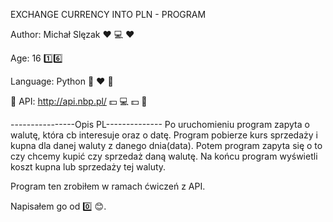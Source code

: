 EXCHANGE CURRENCY INTO PLN - PROGRAM

Author: Michał Slęzak :heart: :computer: :heart:

Age: 16 :one::six:

Language: Python :snake: :heart: :snake:

:bank:
API: http://api.nbp.pl/ :dollar: :computer: :dollar:
:bank:

----------------Opis PL--------------
Po uruchomieniu program zapyta o walutę, która cb interesuje oraz o datę. Program pobierze kurs sprzedaży i kupna dla danej waluty z danego dnia(data). Potem program zapyta się o to czy chcemy kupić czy sprzedaż daną walutę. Na końcu program wyświetli koszt kupna lub sprzedaży tej waluty.


Program ten zrobiłem w ramach ćwiczeń z API.


Napisałem go od :zero: :blush:.
